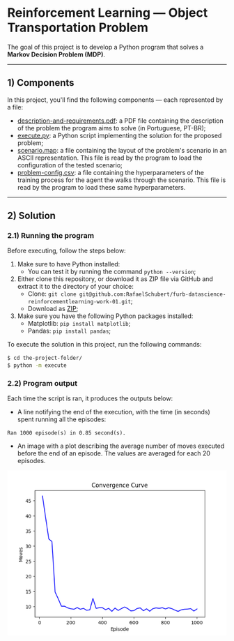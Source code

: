 # Reinforcement Learning — Object Transportation Problem

The goal of this project is to develop a Python program that solves a **Markov Decision Problem (MDP)**.

-----

## 1) Components

In this project, you'll find the following components — each represented by a file:

- [description-and-requirements.pdf](./description-and-requirements.pdf): a PDF file containing the description of the problem the program aims to solve (in Portuguese, PT-BR);
- [execute.py](./execute.py): a Python script implementing the solution for the proposed problem;
- [scenario.map](./scenario.map): a file containing the layout of the problem's scenario in an ASCII representation. This file is read by the program to load the configuration of the tested scenario;
- [problem-config.csv](./problem-config.csv): a file containing the hyperparameters of the training process for the agent the walks through the scenario. This file is read by the program to load these same hyperparameters.

-----

## 2) Solution

### 2.1) Running the program

Before executing, follow the steps below:

1. Make sure to have Python installed:
   - You can test it by running the command `python --version`;
2. Either clone this repository, or download it as ZIP file via GitHub and extract it to the directory of your choice:
   - Clone: `git clone git@github.com:RafaelSchubert/furb-datascience-reinforcementlearning-work-01.git`;
   - Download as [ZIP](https://github.com/RafaelSchubert/furb-datascience-reinforcementlearning-work-01/archive/refs/heads/main.zip);
3. Make sure you have the following Python packages installed:
   - Matplotlib: `pip install matplotlib`;
   - Pandas: `pip install pandas`;

To execute the solution in this project, run the following commands:

```sh
$ cd the-project-folder/
$ python -m execute
```

### 2.2) Program output

Each time the script is ran, it produces the outputs below:

- A line notifying the end of the execution, with the time (in seconds) spent running all the episodes:

```
Ran 1000 episode(s) in 0.85 second(s).
```

- An image with a plot describing the average number of moves executed before the end of an episode. The values are averaged for each 20 episodes.

![Example of outputed graph.](./example-output-graph.png)
